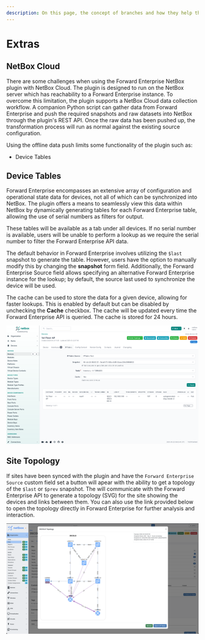```yaml
---
description: On this page, the concept of branches and how they help the NetBox plugin propose changes to the production database.
---
```


# Extras

## NetBox Cloud

There are some challenges when using the Forward Enterprise NetBox plugin with NetBox Cloud. The plugin is designed to run on the NetBox server which has reachability to a Forward Enterprise instance. To overcome this limitation, the plugin supports a NetBox Cloud data collection workflow. A companion Python script can gather data from Forward Enterprise and push the required snapshots and raw datasets into NetBox through the plugin's REST API. Once the raw data has been pushed up, the transformation process will run as normal against the existing source configuration.

Using the offline data push limits some functionality of the plugin such as:

- Device Tables

## Device Tables

Forward Enterprise encompasses an extensive array of configuration and operational state data for devices, not all of which can be synchronized into NetBox. The plugin offers a means to seamlessly view this data within NetBox by dynamically generating tables for each Forward Enterprise table, allowing the use of serial numbers as filters for output.

These tables will be available as a tab under all devices. If no serial number is available, users will be unable to perform a lookup as we require the serial number to filter the Forward Enterprise API data.

The default behavior in Forward Enterprise involves utilizing the `$last` snapshot to generate the table. However, users have the option to manually modify this by changing the **snapshot** form field. Additionally, the Forward Enterprise Source field allows specifying an alternative Forward Enterprise instance for the lookup; by default, the source last used to synchronize the device will be used.

The cache can be used to store the data for a given device, allowing for faster lookups. This is enabled by default but can be disabled by unchecking the **Cache** checkbox. The cache will be updated every time the Forward Enterprise API is queried. The cache is stored for 24 hours.

![Device Table](../images/user_guide/extras_device_table.png)

## Site Topology


If sites have been synced with the plugin and have the `Forward Enterprise Source` custom field set a button will apear with the ability to get a topology of the `$last` or `$prev` snapshot. The will communicate with the Forward Enterprise API to generate a topology (SVG) for the site showing the devices and links between them. You can also use the link provided below to open the topology directly in Forward Enterprise for further analysis and interaction.

![Site Topology](../images/user_guide/extras_site_topology.png)
